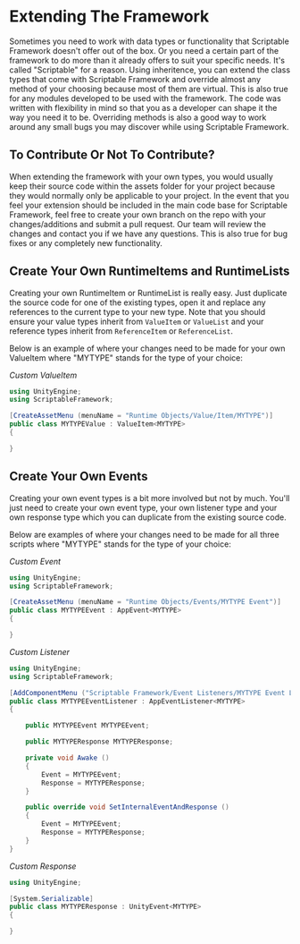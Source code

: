# Extending The Framework

Sometimes you need to work with data types or functionality that Scriptable Framework doesn't offer out of the box. Or you need a certain part of the framework to do more than it already offers to suit your specific needs. It's called "Scriptable" for a reason. Using inheritence, you can extend the class types that come with Scriptable Framework and override almost any method of your choosing because most of them are virtual. This is also true for any modules developed to be used with the framework. The code was written with flexibility in mind so that you as a developer can shape it the way you need it to be. Overriding methods is also a good way to work around any small bugs you may discover while using Scriptable Framework.

## To Contribute Or Not To Contribute?

When extending the framework with your own types, you would usually keep their source code within the assets folder for your project because they would normally only be applicable to your project. In the event that you feel your extension should be included in the main code base for Scriptable Framework, feel free to create your own branch on the repo with your changes/additions and submit a pull request. Our team will review the changes and contact you if we have any questions. This is also true for bug fixes or any completely new functionality.

## Create Your Own RuntimeItems and RuntimeLists

Creating your own RuntimeItem or RuntimeList is really easy. Just duplicate the source code for one of the existing types, open it and replace any references to the current type to your new type. Note that you should ensure your value types inherit from `ValueItem` or `ValueList` and your reference types inherit from `ReferenceItem` or `ReferenceList`.

Below is an example of where your changes need to be made for your own ValueItem where "MYTYPE" stands for the type of your choice:

*Custom ValueItem*
``` cs
using UnityEngine;
using ScriptableFramework;

[CreateAssetMenu (menuName = "Runtime Objects/Value/Item/MYTYPE")]
public class MYTYPEValue : ValueItem<MYTYPE>
{

}
```

## Create Your Own Events

Creating your own event types is a bit more involved but not by much. You'll just need to create your own event type, your own listener type and your own response type which you can duplicate from the existing source code.

Below are examples of where your changes need to be made for all three scripts where "MYTYPE" stands for the type of your choice:

*Custom Event*
``` cs
using UnityEngine;
using ScriptableFramework;

[CreateAssetMenu (menuName = "Runtime Objects/Events/MYTYPE Event")]
public class MYTYPEEvent : AppEvent<MYTYPE>
{

}
```

*Custom Listener*
``` cs
using UnityEngine;
using ScriptableFramework;

[AddComponentMenu ("Scriptable Framework/Event Listeners/MYTYPE Event Listener")]
public class MYTYPEEventListener : AppEventListener<MYTYPE>
{

    public MYTYPEEvent MYTYPEEvent;

    public MYTYPEResponse MYTYPEResponse;

    private void Awake ()
    {
        Event = MYTYPEEvent;
        Response = MYTYPEResponse;
    }

    public override void SetInternalEventAndResponse ()
    {
        Event = MYTYPEEvent;
        Response = MYTYPEResponse;
    }
}
```

*Custom Response*
``` cs
using UnityEngine;

[System.Serializable]
public class MYTYPEResponse : UnityEvent<MYTYPE>
{

}
```